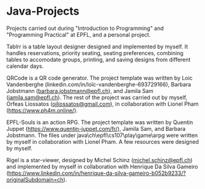 # Java-Projects
Projects carried out during "Introduction to Programming" and "Programming Practical" at EPFL, and a personal project.

Tablrr is a table layout designer designed and implemented by myself. It handles reservations, priority seating, seating preferences, combining tables to accomodate groups, printing, and saving designs from different calendar days. 

QRCode is a QR code generator. The project template was written by Loic Vandenberghe (linkedin.com/in/loïc-vandenberghe-693729166), Barbara Jobstmann (barbara.jobstmann@epfl.ch), and Jamila Sam (jamila.sam@epfl.ch). The rest of the project was carried out by myself, Orfeas Liossatos (oiliossatos@gmail.com), in collaboration with Lionel Pham (https://www.ph4m.online/).

EPFL-Souls is an action RPG. The project template was written by Quentin Juppet (https://www.quentin-juppet.com/fr/), Jamila Sam, and Barbara Jobstmann. The files under java\ch\epfl\cs107\play\game\arpg were written by myself in collaboration with Lionel Pham. A few resources were designed by myself.

Rigel is a star-viewer, designed by Michel Schinz (michel.schinz@epfl.ch) and implemented by myself in collaboration with Henrique Da Silva Gameiro (https://www.linkedin.com/in/henrique-da-silva-gameiro-b052b9233/?originalSubdomain=ch).  

